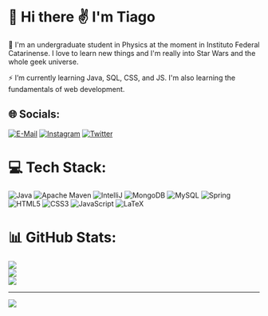 # 💫 Hi there :v: I'm Tiago

🌱 I'm an undergraduate student in Physics at the moment in Instituto Federal Catarinense. I love to learn new things and I'm really into Star Wars and the whole geek universe.<br>

⚡ I’m currently learning Java, SQL, CSS, and JS. I'm also learning the fundamentals of web development.

## 🌐 Socials:
[![E-Mail](https://img.shields.io/badge/ProtonMail-8B89CC?logo=protonmail&logoColor=white)](mailto:tiago.godoy@proton.me)
[![Instagram](https://img.shields.io/badge/Instagram-%23E4405F.svg?logo=Instagram&logoColor=white)](https://instagram.com/tiaggofg) 
[![Twitter](https://img.shields.io/badge/Twitter-%231DA1F2.svg?logo=Twitter&logoColor=white)](https://twitter.com/tiaggofg) 

# 💻 Tech Stack:
![Java](https://img.shields.io/badge/java-%23ED8B00.svg?style=flat&logo=java&logoColor=white)
![Apache Maven](https://img.shields.io/badge/Apache%20Maven-C71A36?style=flat&logo=Apache%20Maven&logoColor=white)
![IntelliJ](https://img.shields.io/badge/IntelliJ_IDEA-000000.svg?style=flat&logo=intellij-idea&logoColor=white)
![MongoDB](https://img.shields.io/badge/MongoDB-4EA94B?style=flat&logo=mongodb&logoColor=white)
![MySQL](https://img.shields.io/badge/mysql-%2300f.svg?style=flat&logo=mysql&logoColor=white)
![Spring](https://img.shields.io/badge/spring-%236DB33F.svg?style=flat&logo=spring&logoColor=white)
![HTML5](https://img.shields.io/badge/html5-%23E34F26.svg?style=flat&logo=html5&logoColor=white)
![CSS3](https://img.shields.io/badge/css3-%231572B6.svg?style=flat&logo=css3&logoColor=white)
![JavaScript](https://img.shields.io/badge/javascript-%23323330.svg?style=flat&logo=javascript&logoColor=%23F7DF1E)
![LaTeX](https://img.shields.io/badge/latex-%23008080.svg?style=flat&logo=latex&logoColor=white)

# 📊 GitHub Stats:
![](https://github-readme-stats.vercel.app/api?username=tiaggofg&theme=dark&hide_border=false&include_all_commits=false&count_private=false)<br/>
![](https://github-readme-streak-stats.herokuapp.com/?user=tiaggofg&theme=dark&hide_border=false)<br/>
![](https://github-readme-stats.vercel.app/api/top-langs/?username=tiaggofg&theme=dark&hide_border=false&include_all_commits=false&count_private=false&layout=compact)

---
[![](https://visitcount.itsvg.in/api?id=tiaggofg&icon=2&color=12)](https://visitcount.itsvg.in)
